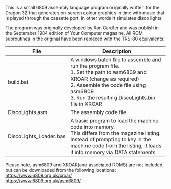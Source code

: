 
This is a small 6809 assembly language program originally written for the Dragon 32 that generates on-screen colour graphics in time with music that is played through the cassette port.
In other words it simulates disco lights.

The program was originally developed by Ron Gardler and was publish in the September 1984 edition of Your Computer magazine. 
All ROM subroutines in the original have been replaced with the TRS-80 equivalents.

| File | Description |
| --- | --- |
| build.bat |  A windows batch file to assemble and run the program file.<br> 1.  Set the path to asm6809 and XROAR (change as required) <br>  2.  Assemble the code file using asm6809 <br> 3.  Run the resulting DiscoLights.bin file in XROAR |
| DiscoLights.asm | The assembly code file |
| DiscoLights_Loader.bas | A basic program to load the machine code into memory. <br> This differs from the magazine listing.  Instead of prompting to key in the machine code from the listing, it loads it into memory via DATA statements. |

Please note, asm6809 and XROAR(and associated ROMS) are not included, but can be downloaded from the following locations: <br>
https://www.6809.org.uk/xroar/ <br> https://www.6809.org.uk/asm6809/
